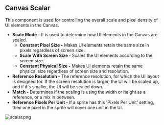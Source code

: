 ## Canvas Scalar

This component is used for controlling the overall scale and pixel density of UI elements in the Canvas.

- **Scale Mode -** It is used to determine how UI elements in the Canvas are scaled.
    - **Constant Pixel Size -** Makes UI elements retain the same size in pixels regardless of screen size.
    - **Scale With Screen Size -** Scales the UI elements according to the screen size.
    - **Constant Physical Size -**  Makes UI elements retain the same physical size regardless of screen size and resolution.
- **Reference Resolution -** The reference resolution, for which the UI layout is designed for. If the screen resolution is larger, the UI will be scaled up, and if it's smaller, the UI will be scaled down.
- **Match -** Determines if the scaling is using the width or height as a reference, or a mix in between.
- **Reference Pixels Per Unit -** If a sprite has this 'Pixels Per Unit' setting, then one pixel in the sprite will cover one unit in the UI.

![scalar.png](https://s3-us-west-2.amazonaws.com/secure.notion-static.com/a980eac4-4f6b-4346-ac6a-65e7512528dd/scalar.png)
